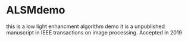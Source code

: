 # ALSMdemo
this is a low light enhancment algorithm demo
it is a unpublished manuscript in IEEE transactions on image processing. Accepted in 2019
